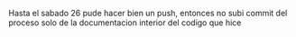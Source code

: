 Hasta el sabado 26 pude hacer bien un push, entonces no subi commit del proceso solo de la documentacion interior del codigo que hice


